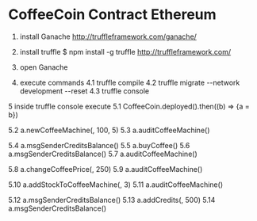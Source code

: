 # CoffeeCoin Contract Ethereum

1. install Ganache
http://truffleframework.com/ganache/

2. install truffle
$ npm install -g truffle
http://truffleframework.com/

3. open Ganache

4. execute commands
4.1 truffle compile
4.2 truffle migrate --network development --reset
4.3 truffle console

5 inside truffle console execute
5.1 CoffeeCoin.deployed().then((b) => {a = b})

5.2 a.newCoffeeMachine(<MACHINE ADDRES HERE>, 100, 5)
5.3 a.auditCoffeeMachine(<MACHINE ADDRES HERE>)

5.4 a.msgSenderCreditsBalance()
5.5 a.buyCoffee(<MACHINE ADDRES HERE>)
5.6 a.msgSenderCreditsBalance()
5.7 a.auditCoffeeMachine(<MACHINE ADDRES HERE>)

5.8 a.changeCoffeePrice(<MACHINE ADDRES HERE>, 250)
5.9 a.auditCoffeeMachine(<MACHINE ADDRES HERE>)

5.10 a.addStockToCoffeeMachine(<MACHINE ADDRES HERE>, 3)
5.11 a.auditCoffeeMachine(<MACHINE ADDRES HERE>)

5.12 a.msgSenderCreditsBalance()
5.13 a.addCredits(<USER ADDRES HERE>, 500)
5.14 a.msgSenderCreditsBalance()
